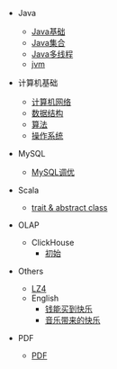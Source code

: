 
* Java

  * [Java基础](./docs/b-1面试题总结-Java基础.md)
  * [Java集合](./docs/b-2Java集合.md)
  * [Java多线程](./docs/b-3Java多线程.md)
  * [jvm](./docs/b-4jvm.md)

* 计算机基础

  * [计算机网络](./docs/c-1计算机网络.md)
  * [数据结构](./docs/c-2数据结构.md)
  * [算法](./docs/c-3算法.md)
  * [操作系统](./docs/c-4操作系统.md)

* MySQL 
  * [MySQL调优](./docs/mysql-1MySQL调优.md)

* Scala
  * [trait & abstract class](./docs/scala-1trait_abstractclass.md)

* OLAP
	* ClickHouse
		* [初始](./docs/olap/clickhouse/ck-1初识.md)

* Others
	* [LZ4](./docs/olap/clickhouse/LZ4.md)
	* English
		* [钱能买到快乐](./docs/others/eng/钱能买到快乐.md)
		* [音乐带来的快乐](./docs/others/eng/音乐带来的快乐.md)

* PDF
	* [PDF](./docs/pdf.md)
